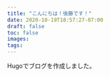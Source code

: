 ```yaml
---
title: "こんにちは！後藤です！"
date: 2020-10-19T18:57:27-07:00
draft: false
toc: false
images:
tags:
---
```


Hugoでブログを作成しました。
